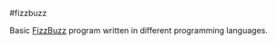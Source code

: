 #fizzbuzz

Basic [FizzBuzz](http://en.wikipedia.org/wiki/Fizzbuzz) program written in different programming languages.